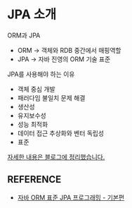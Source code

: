 # JPA 소개

ORM과 JPA

- ORM -> 객체와 RDB 중간에서 매핑역할
- JPA -> 자바 진영의 ORM 기술 표준

JPA를 사용해야 하는 이유

- 객체 중심 개발
- 패러다임 불일치 문제 해결
- 생산성
- 유지보수성
- 성능 최적화
- 데이터 접근 추상화와 벤터 독립성
- 표준

[자세한 내용은 블로그에 정리했습니다.](https://hsh519.tistory.com/90)

## REFERENCE

- [자바 ORM 표준 JPA 프로그래밍 - 기본편](https://www.inflearn.com/course/ORM-JPA-Basic/dashboard)
